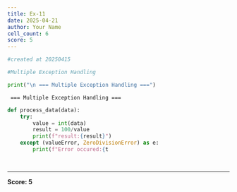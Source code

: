 ```yaml
---
title: Ex-11
date: 2025-04-21
author: Your Name
cell_count: 6
score: 5
---
```


```python
#created at 20250415
```


```python
#Multiple Exception Handling 
```


```python
print("\n === Multiple Exception Handling ===")
```

    
     === Multiple Exception Handling ===



```python
def process_data(data):
    try:
        value = int(data)
        result = 100/value
        print(f"result:{result}")
    except (valueError, ZeroDivisionError) as e:
        print(f"Error occured:{t
```


```python

```


```python

```


---
**Score: 5**